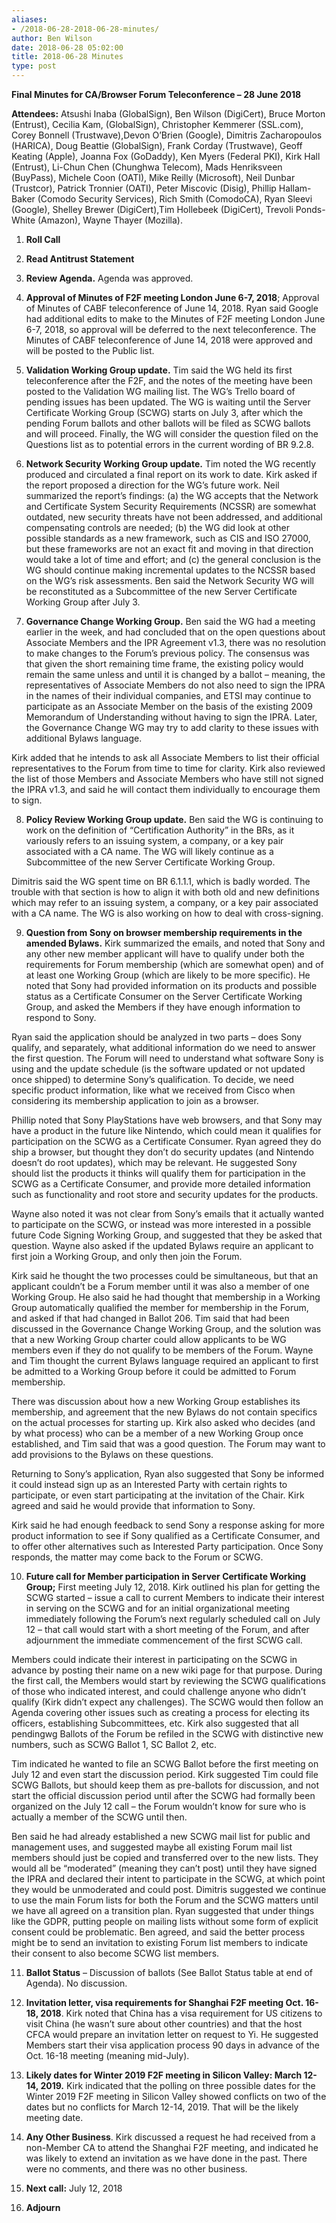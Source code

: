 ```yaml
---
aliases:
- /2018-06-28-2018-06-28-minutes/
author: Ben Wilson
date: 2018-06-28 05:02:00
title: 2018-06-28 Minutes
type: post
---
```


**Final Minutes for CA/Browser Forum Teleconference – 28 June 2018**

**Attendees:** Atsushi Inaba (GlobalSign), Ben Wilson (DigiCert), Bruce Morton (Entrust), Cecilia Kam, (GlobalSign), Christopher Kemmerer (SSL.com), Corey Bonnell (Trustwave),Devon O’Brien (Google), Dimitris Zacharopoulos (HARICA), Doug Beattie (GlobalSign), Frank Corday (Trustwave), Geoff Keating (Apple), Joanna Fox (GoDaddy), Ken Myers (Federal PKI), Kirk Hall (Entrust), Li-Chun Chen (Chunghwa Telecom), Mads Henriksveen (BuyPass), Michele Coon (OATI), Mike Reilly (Microsoft), Neil Dunbar (Trustcor), Patrick Tronnier (OATI), Peter Miscovic (Disig), Phillip Hallam-Baker (Comodo Security Services), Rich Smith (ComodoCA), Ryan Sleevi (Google), Shelley Brewer (DigiCert),Tim Hollebeek (DigiCert), Trevoli Ponds-White (Amazon), Wayne Thayer (Mozilla).

1. **Roll Call**

1. **Read Antitrust Statement**

1. **Review Agenda.** Agenda was approved.

1. **Approval of Minutes of F2F meeting London June 6-7, 2018**; Approval of Minutes of CABF teleconference of June 14, 2018. Ryan said Google had additional edits to make to the Minutes of F2F meeting London June 6-7, 2018, so approval will be deferred to the next teleconference. The Minutes of CABF teleconference of June 14, 2018 were approved and will be posted to the Public list.

1. **Validation Working Group update.** Tim said the WG held its first teleconference after the F2F, and the notes of the meeting have been posted to the Validation WG mailing list. The WG’s Trello board of pending issues has been updated. The WG is waiting until the Server Certificate Working Group (SCWG) starts on July 3, after which the pending Forum ballots and other ballots will be filed as SCWG ballots and will proceed. Finally, the WG will consider the question filed on the Questions list as to potential errors in the current wording of BR 9.2.8.

1. **Network Security Working Group update.** Tim noted the WG recently produced and circulated a final report on its work to date. Kirk asked if the report proposed a direction for the WG’s future work. Neil summarized the report’s findings: (a) the WG accepts that the Network and Certificate System Security Requirements (NCSSR) are somewhat outdated, new security threats have not been addressed, and additional compensating controls are needed; (b) the WG did look at other possible standards as a new framework, such as CIS and ISO 27000, but these frameworks are not an exact fit and moving in that direction would take a lot of time and effort; and (c) the general conclusion is the WG should continue making incremental updates to the NCSSR based on the WG’s risk assessments. Ben said the Network Security WG will be reconstituted as a Subcommittee of the new Server Certificate Working Group after July 3.

1. **Governance Change Working Group.** Ben said the WG had a meeting earlier in the week, and had concluded that on the open questions about Associate Members and the IPR Agreement v1.3, there was no resolution to make changes to the Forum’s previous policy. The consensus was that given the short remaining time frame, the existing policy would remain the same unless and until it is changed by a ballot – meaning, the representatives of Associate Members do not also need to sign the IPRA in the names of their individual companies, and ETSI may continue to participate as an Associate Member on the basis of the existing 2009 Memorandum of Understanding without having to sign the IPRA. Later, the Governance Change WG may try to add clarity to these issues with additional Bylaws language.

Kirk added that he intends to ask all Associate Members to list their official representatives to the Forum from time to time for clarity. Kirk also reviewed the list of those Members and Associate Members who have still not signed the IPRA v1.3, and said he will contact them individually to encourage them to sign.

8. **Policy Review Working Group update.** Ben said the WG is continuing to work on the definition of “Certification Authority” in the BRs, as it variously refers to an issuing system, a company, or a key pair associated with a CA name. The WG will likely continue as a Subcommittee of the new Server Certificate Working Group.

Dimitris said the WG spent time on BR 6.1.1.1, which is badly worded. The trouble with that section is how to align it with both old and new definitions which may refer to an issuing system, a company, or a key pair associated with a CA name. The WG is also working on how to deal with cross-signing.

9. **Question from Sony on browser membership requirements in the amended Bylaws.** Kirk summarized the emails, and noted that Sony and any other new member applicant will have to qualify under both the requirements for Forum membership (which are somewhat open) and of at least one Working Group (which are likely to be more specific). He noted that Sony had provided information on its products and possible status as a Certificate Consumer on the Server Certificate Working Group, and asked the Members if they have enough information to respond to Sony.

Ryan said the application should be analyzed in two parts – does Sony qualify, and separately, what additional information do we need to answer the first question. The Forum will need to understand what software Sony is using and the update schedule (is the software updated or not updated once shipped) to determine Sony’s qualification. To decide, we need specific product information, like what we received from Cisco when considering its membership application to join as a browser.

Phillip noted that Sony PlayStations have web browsers, and that Sony may have a product in the future like Nintendo, which could mean it qualifies for participation on the SCWG as a Certificate Consumer. Ryan agreed they do ship a browser, but thought they don’t do security updates (and Nintendo doesn’t do root updates), which may be relevant. He suggested Sony should list the products it thinks will qualify them for participation in the SCWG as a Certificate Consumer, and provide more detailed information such as functionality and root store and security updates for the products.

Wayne also noted it was not clear from Sony’s emails that it actually wanted to participate on the SCWG, or instead was more interested in a possible future Code Signing Working Group, and suggested that they be asked that question. Wayne also asked if the updated Bylaws require an applicant to first join a Working Group, and only then join the Forum.

Kirk said he thought the two processes could be simultaneous, but that an applicant couldn’t be a Forum member until it was also a member of one Working Group. He also said he had thought that membership in a Working Group automatically qualified the member for membership in the Forum, and asked if that had changed in Ballot 206. Tim said that had been discussed in the Governance Change Working Group, and the solution was that a new Working Group charter could allow applicants to be WG members even if they do not qualify to be members of the Forum. Wayne and Tim thought the current Bylaws language required an applicant to first be admitted to a Working Group before it could be admitted to Forum membership.

There was discussion about how a new Working Group establishes its membership, and agreement that the new Bylaws do not contain specifics on the actual processes for starting up. Kirk also asked who decides (and by what process) who can be a member of a new Working Group once established, and Tim said that was a good question. The Forum may want to add provisions to the Bylaws on these questions.

Returning to Sony’s application, Ryan also suggested that Sony be informed it could instead sign up as an Interested Party with certain rights to participate, or even start participating at the invitation of the Chair. Kirk agreed and said he would provide that information to Sony.

Kirk said he had enough feedback to send Sony a response asking for more product information to see if Sony qualified as a Certificate Consumer, and to offer other alternatives such as Interested Party participation. Once Sony responds, the matter may come back to the Forum or SCWG.

10. **Future call for Member participation in Server Certificate Working Group;** First meeting July 12, 2018. Kirk outlined his plan for getting the SCWG started – issue a call to current Members to indicate their interest in serving on the SCWG and for an initial organizational meeting immediately following the Forum’s next regularly scheduled call on July 12 – that call would start with a short meeting of the Forum, and after adjournment the immediate commencement of the first SCWG call.

Members could indicate their interest in participating on the SCWG in advance by posting their name on a new wiki page for that purpose. During the first call, the Members would start by reviewing the SCWG qualifications of those who indicated interest, and could challenge anyone who didn’t qualify (Kirk didn’t expect any challenges). The SCWG would then follow an Agenda covering other issues such as creating a process for electing its officers, establishing Subcommittees, etc. Kirk also suggested that all pendingwg Ballots of the Forum be refiled in the SCWG with distinctive new numbers, such as SCWG Ballot 1, SC Ballot 2, etc.

Tim indicated he wanted to file an SCWG Ballot before the first meeting on July 12 and even start the discussion period. Kirk suggested Tim could file SCWG Ballots, but should keep them as pre-ballots for discussion, and not start the official discussion period until after the SCWG had formally been organized on the July 12 call – the Forum wouldn’t know for sure who is actually a member of the SCWG until then.

Ben said he had already established a new SCWG mail list for public and management uses, and suggested maybe all existing Forum mail list members should just be copied and transferred over to the new lists. They would all be “moderated” (meaning they can’t post) until they have signed the IPRA and declared their intent to participate in the SCWG, at which point they would be unmoderated and could post. Dimitris suggested we continue to use the main Forum lists for both the Forum and the SCWG matters until we have all agreed on a transition plan. Ryan suggested that under things like the GDPR, putting people on mailing lists without some form of explicit consent could be problematic. Ben agreed, and said the better process might be to send an invitation to existing Forum list members to indicate their consent to also become SCWG list members.

11. **Ballot Status** – Discussion of ballots (See Ballot Status table at end of Agenda). No discussion.

01. **Invitation letter, visa requirements for Shanghai F2F meeting Oct. 16-18, 2018**. Kirk noted that China has a visa requirement for US citizens to visit China (he wasn’t sure about other countries) and that the host CFCA would prepare an invitation letter on request to Yi. He suggested Members start their visa application process 90 days in advance of the Oct. 16-18 meeting (meaning mid-July).

01. **Likely dates for Winter 2019 F2F meeting in Silicon Valley: March 12-14, 2019.** Kirk indicated that the polling on three possible dates for the Winter 2019 F2F meeting in Silicon Valley showed conflicts on two of the dates but no conflicts for March 12-14, 2019. That will be the likely meeting date.

01. **Any Other Business**. Kirk discussed a request he had received from a non-Member CA to attend the Shanghai F2F meeting, and indicated he was likely to extend an invitation as we have done in the past. There were no comments, and there was no other business.

01. **Next call:** July 12, 2018

01. **Adjourn**